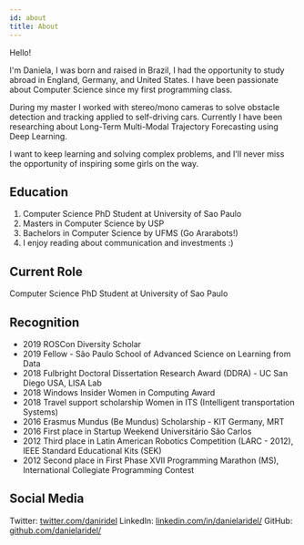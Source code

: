 ```yaml
---
id: about
title: About
---
```


Hello!

I'm Daniela, 
I was born and raised in Brazil, I had the opportunity to study abroad in England, Germany, and United States. I have been passionate about Computer Science since my first programming class.

During my master I worked with stereo/mono cameras to solve obstacle detection and tracking applied to self-driving cars. Currently I have been researching about Long-Term Multi-Modal Trajectory Forecasting using Deep Learning.

I want to keep learning and solving complex problems, and I'll never miss the opportunity of inspiring some girls on the way.

## Education 

1. Computer Science PhD Student at University of Sao Paulo
1. Masters in Computer Science by USP
1. Bachelors in Computer Science by UFMS (Go Ararabots!)
1. I enjoy reading about communication and investments :)

## Current Role

Computer Science PhD Student at University of Sao Paulo

## Recognition

- 2019 ROSCon Diversity Scholar 
- 2019 Fellow - São Paulo School of Advanced Science on Learning from Data 
- 2018 Fulbright Doctoral Dissertation Research Award (DDRA) - UC San Diego USA, LISA Lab
- 2018 Windows Insider Women in Computing Award 
- 2018 Travel support scholarship Women in ITS (Intelligent transportation Systems) 
- 2016 Erasmus Mundus (Be Mundus) Scholarship - KIT Germany, MRT
- 2016 First place in Startup Weekend Universitário São Carlos 
- 2012 Third place in Latin American Robotics Competition (LARC - 2012), IEEE Standard Educational Kits (SEK) 
- 2012 Second place in First Phase XVII Programming Marathon (MS), International Collegiate Programming Contest


## Social Media

Twitter: [twitter.com/daniridel](https://twitter.com/daniridel)
LinkedIn: [linkedin.com/in/danielaridel/](https://www.linkedin.com/in/danielaridel/)
GitHub: [github.com/danielaridel/](https://github.com/danielaridel/)


<!--- 
<script src="https://www.gstatic.com/dialogflow-console/fast/messenger/bootstrap.js?v=1"></script>
<df-messenger
  chat-icon="https://storage.googleapis.com/cloudprod-apiai/e3a2c93a-e671-43e8-bcf1-b8282145166c_x.png"
  intent="WELCOME"
  chat-title="Dani"
  agent-id="e994583d-a555-43b6-85d1-9c502350e112"
  language-code="pt-br"
></df-messenger>
-->


<!--- 
<script src="https://www.gstatic.com/dialogflow-console/fast/messenger/bootstrap.js?v=1"></script>
<df-messenger
  intent="WELCOME"
  chat-title="SophIATech"
  agent-id="3dcada2d-5f12-4a4c-8d52-19fa52735d44"
  language-code="pt-br"
></df-messenger>
-->


<!--- 
<script src="https://www.gstatic.com/dialogflow-console/fast/messenger/bootstrap.js?v=1"></script>
<df-messenger
  chat-icon="https://storage.googleapis.com/cloudprod-apiai/fe4a9157-86be-427c-b676-ed7840e33da1_x.png"
  intent="WELCOME"
  chat-title="SophIA"
  agent-id="3dcada2d-5f12-4a4c-8d52-19fa52735d44"
  language-code="pt-br"
></df-messenger>
-->
